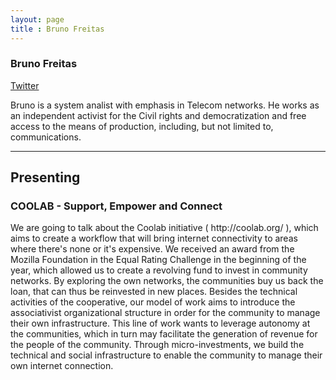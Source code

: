 ```yaml
---
layout: page
title : Bruno Freitas
---
```

<h3>Bruno Freitas</h3>
<!-- <img src="bruno-freitas.jpg" /> -->
<p><a href="https://twitter.com/brunomfreitas" target="_blank">Twitter</a></p>
<p>Bruno is a system analist with emphasis in Telecom networks. He works as an independent activist for the Civil rights and democratization and free access to the means of production, including, but not limited to, communications.</p>

<hr />
<h2>Presenting</h2>
<h3>COOLAB - Support, Empower and Connect</h3>
<p>We are going to talk about the Coolab initiative ( http://coolab.org/ ), which aims to create a workflow that will bring internet connectivity to areas where there's none or it's expensive. We received an award from the Mozilla Foundation in the Equal Rating Challenge in the beginning of the year, which allowed us to create a revolving fund to invest in community networks. By exploring the own networks, the communities buy us back the loan, that can thus be reinvested in new places. Besides the technical activities of the cooperative, our model of work aims to introduce the associativist organizational structure in order for the community to manage their own infrastructure. This line of work wants to leverage autonomy at the communities, which in turn may facilitate the generation of revenue for the people of the community. Through micro-investments, we build the technical and social infrastructure to enable the community to manage their own internet connection.</p>